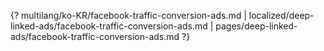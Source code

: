 {? multilang/ko-KR/facebook-traffic-conversion-ads.md | localized/deep-linked-ads/facebook-traffic-conversion-ads.md | pages/deep-linked-ads/facebook-traffic-conversion-ads.md ?}
